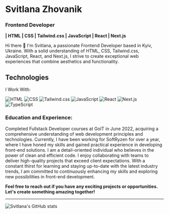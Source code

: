 # Svitlana Zhovanik


### Frontend Developer
**| HTML | CSS | Tailwind.css | JavaScript | React | Next.js**

Hi there 👋 I'm Svitlana, a passionate Frontend Developer based in Kyiv, Ukraine. With a solid understanding of HTML, CSS, Tailwind.css, JavaScript, React, and Next.js, I strive to create exceptional web experiences that combine aesthetics and functionality.


## Technologies

I Work With:

<img src="https://img.shields.io/badge/HTML-Expert-orange" alt="HTML">
<img src="https://img.shields.io/badge/CSS-Expert-blue" alt="CSS">
<img src="https://img.shields.io/badge/Tailwind.css-Expert-green" alt="Tailwind.css"> 
<img src="https://img.shields.io/badge/JS-Expert-yellow" alt="JavaScript">
<img src="https://img.shields.io/badge/React-Expert-brightgreen" alt="React">
<img src="https://img.shields.io/badge/Next.js-Expert-blueviolet" alt="Next.js"> 
<img src="https://img.shields.io/badge/TypeScript-Basic-darkblue" alt="TypeScript">


### Education and Experience:

Completed Fullstack Developer courses at GoIT in June 2022, acquiring a comprehensive understanding of web development principles and technologies.
Currently, I have been working for SoftRyzen for over a year, where I have honed my skills and gained practical experience in developing front-end solutions.
I am a detail-oriented individual who believes in the power of clean and efficient code. I enjoy collaborating with teams to deliver high-quality projects that exceed client expectations. With a constant thirst for learning and staying up-to-date with the latest industry trends, I am committed to continuously enhancing my skills and exploring new possibilities in front-end development.

**Feel free to reach out if you have any exciting projects or opportunities. Let's create something amazing together!**

***

![Svitlana's GitHub stats](https://github-readme-stats.vercel.app/api?username=SvitlanaZhovanik&show_icons=true&theme=synthwave)

